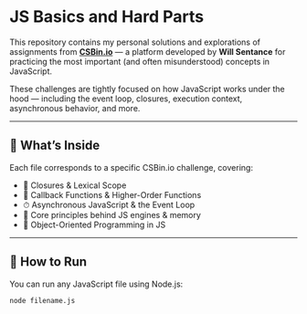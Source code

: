 # JS Basics and Hard Parts

This repository contains my personal solutions and explorations of assignments from **[CSBin.io](https://csbin.io/)** — a platform developed by **Will Sentance** for practicing the most important (and often misunderstood) concepts in JavaScript.

These challenges are tightly focused on how JavaScript works under the hood — including the event loop, closures, execution context, asynchronous behavior, and more.

---

## 📘 What’s Inside

Each file corresponds to a specific CSBin.io challenge, covering:

- 🧠 Closures & Lexical Scope  
- 🔄 Callback Functions & Higher-Order Functions  
- ⏱ Asynchronous JavaScript & the Event Loop  
- 🧰 Core principles behind JS engines & memory  
- 🧩 Object-Oriented Programming in JS

---

## 🚀 How to Run

You can run any JavaScript file using Node.js:

```bash
node filename.js